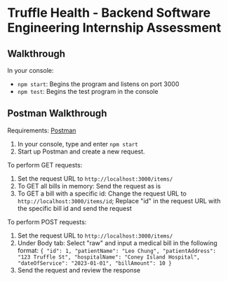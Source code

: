 # Truffle Health - Backend Software Engineering Internship Assessment

## Walkthrough

In your console:

- `npm start`: Begins the program and listens on port 3000
- `npm test`: Begins the test program in the console

## Postman Walkthrough

Requirements: [Postman](https://www.postman.com/downloads/)

1. In your console, type and enter `npm start`
2. Start up Postman and create a new request.

To perform GET requests:

1. Set the request URL to `http://localhost:3000/items/`
2. To GET all bills in memory: Send the request as is
3. To GET a bill with a specific id: Change the request URL to `http://localhost:3000/items/id`; Replace "id" in the request URL with the specific bill id and send the request

To perform POST requests:

1. Set the request URL to `http://localhost:3000/items/`
2. Under Body tab: Select "raw" and input a medical bill in the following format:
   `
   {
      "id": 1,
      "patientName": "Leo Chung",
      "patientAddress": "123 Truffle St",
      "hospitalName": "Coney Island Hospital",
      "dateOfService": "2023-01-01",
      "billAmount": 10
    }
  `
3. Send the request and review the response
